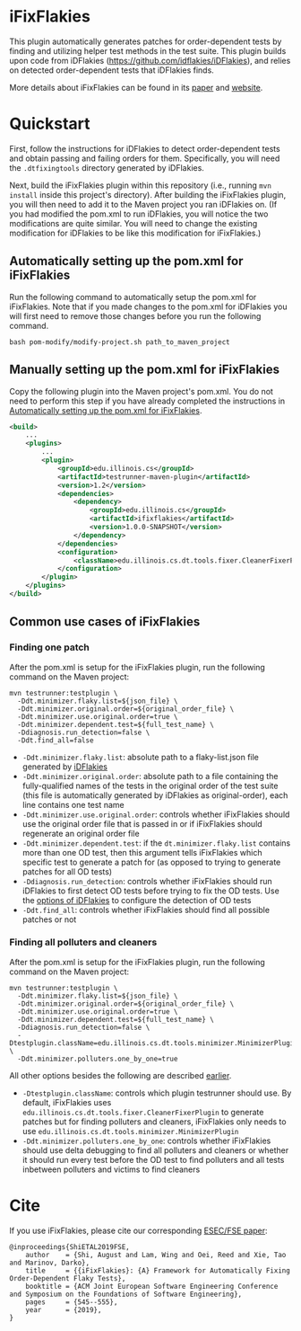 # iFixFlakies

This plugin automatically generates patches for order-dependent tests by finding and utilizing helper test methods in the test suite.
This plugin builds upon code from iDFlakies (https://github.com/idflakies/iDFlakies), and relies on detected order-dependent tests that iDFlakies finds.

More details about iFixFlakies can be found in its [paper](http://mir.cs.illinois.edu/awshi2/publications/FSE2019.pdf) and [website](https://sites.google.com/view/ifixflakies).

# Quickstart

First, follow the instructions for iDFlakies to detect order-dependent tests and obtain passing and failing orders for them.
Specifically, you will need the ```.dtfixingtools``` directory generated by iDFlakies.

Next, build the iFixFlakies plugin within this repository (i.e., running ```mvn install``` inside this project's directory).
After building the iFixFlakies plugin, you will then need to add it to the Maven project you ran iDFlakies on.
(If you had modified the pom.xml to run iDFlakies, you will notice the two modifications are quite similar.
You will need to change the existing modification for iDFlakies to be like this modification for iFixFlakies.)

## Automatically setting up the pom.xml for iFixFlakies

Run the following command to automatically setup the pom.xml for iFixFlakies. Note that if you made changes to the pom.xml
for iDFlakies you will first need to remove those changes before you run the following command.


```shell
bash pom-modify/modify-project.sh path_to_maven_project
```

## Manually setting up the pom.xml for iFixFlakies

Copy the following plugin into the Maven project's pom.xml.
You do not need to perform this step if you have already completed the instructions
in [Automatically setting up the pom.xml for iFixFlakies](#automatically-setting-up-the-pomxml-for-ifixflakies).

```xml
<build>
    ...
    <plugins>
        ...
        <plugin>
            <groupId>edu.illinois.cs</groupId>
            <artifactId>testrunner-maven-plugin</artifactId>
            <version>1.2</version>
            <dependencies>
                <dependency>
                    <groupId>edu.illinois.cs</groupId>
                    <artifactId>ifixflakies</artifactId>
                    <version>1.0.0-SNAPSHOT</version>
                </dependency>
            </dependencies>
            <configuration>
                <className>edu.illinois.cs.dt.tools.fixer.CleanerFixerPlugin</className>
            </configuration>
        </plugin>
    </plugins>
</build>
```

## Common use cases of iFixFlakies

### Finding one patch

After the pom.xml is setup for the iFixFlakies plugin, run the following command on the Maven project:
```shell
mvn testrunner:testplugin \
  -Ddt.minimizer.flaky.list=${json_file} \
  -Ddt.minimizer.original.order=${original_order_file} \
  -Ddt.minimizer.use.original.order=true \
  -Ddt.minimizer.dependent.test=${full_test_name} \
  -Ddiagnosis.run_detection=false \
  -Ddt.find_all=false
```

+ ```-Ddt.minimizer.flaky.list```: absolute path to a flaky-list.json file generated by [iDFlakies](https://github.com/idflakies/iDFlakies)
+ ```-Ddt.minimizer.original.order```: absolute path to a file containing the fully-qualified names of the tests in the original order of the test suite (this file is automatically generated by iDFlakies as original-order), each line contains one test name
+ ```-Ddt.minimizer.use.original.order```: controls whether iFixFlakies should use the original order file that is passed in or if iFixFlakies should regenerate an original order file
+ ```-Ddt.minimizer.dependent.test```: if the ```dt.minimizer.flaky.list``` contains more than one OD test, then this argument tells iFixFlakies which specific test to generate a patch for (as opposed to trying to generate patches for all OD tests)
+ ```-Ddiagnosis.run_detection```: controls whether iFixFlakies should run iDFlakies to first detect OD tests before trying to fix the OD tests. Use the [options of iDFlakies](https://github.com/idflakies/iDFlakies#running-idflakies) to configure the detection of OD tests
+ ```-Ddt.find_all```: controls whether iFixFlakies should find all possible patches or not

### Finding all polluters and cleaners

After the pom.xml is setup for the iFixFlakies plugin, run the following command on the Maven project:
```shell
mvn testrunner:testplugin \
  -Ddt.minimizer.flaky.list=${json_file} \
  -Ddt.minimizer.original.order=${original_order_file} \
  -Ddt.minimizer.use.original.order=true \
  -Ddt.minimizer.dependent.test=${full_test_name} \
  -Ddiagnosis.run_detection=false \
  -Dtestplugin.className=edu.illinois.cs.dt.tools.minimizer.MinimizerPlugin \
  -Ddt.minimizer.polluters.one_by_one=true
```

All other options besides the following are described [earlier](#finding-one-patch).
+ ```-Dtestplugin.className```: controls which plugin testrunner should use. By default, iFixFlakies uses ```edu.illinois.cs.dt.tools.fixer.CleanerFixerPlugin``` to generate patches but for finding polluters and cleaners, iFixFlakies only needs to use ```edu.illinois.cs.dt.tools.minimizer.MinimizerPlugin```
+ ```-Ddt.minimizer.polluters.one_by_one```: controls whether iFixFlakies should use delta debugging to find all polluters and cleaners or whether it should run every test before the OD test to find polluters and all tests inbetween polluters and victims to find cleaners


# Cite

If you use iFixFlakies, please cite our corresponding [ESEC/FSE paper](http://mir.cs.illinois.edu/awshi2/publications/FSE2019.pdf):
```
@inproceedings{ShiETAL2019FSE,
    author    = {Shi, August and Lam, Wing and Oei, Reed and Xie, Tao and Marinov, Darko},
    title     = {{iFixFlakies}: {A} Framework for Automatically Fixing Order-Dependent Flaky Tests},
    booktitle = {ACM Joint European Software Engineering Conference and Symposium on the Foundations of Software Engineering},
    pages     = {545--555},
    year      = {2019},
}
```
